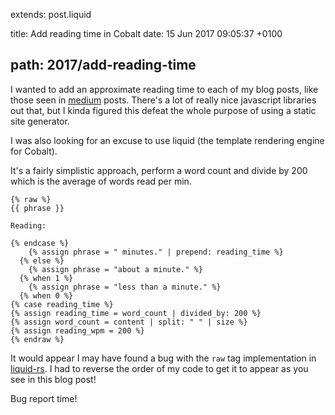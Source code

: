 extends: post.liquid

title: Add reading time in Cobalt
date: 15 Jun 2017 09:05:37 +0100

path: 2017/add-reading-time
---

I wanted to add an approximate reading time to each of my blog posts, like 
those seen in [medium](https://medium.com) posts. There's a lot of really nice
javascript libraries out that, but I kinda figured this defeat the whole purpose
of using a static site generator.

I was also looking for an excuse to use liquid (the template rendering engine 
for Cobalt).

It's a fairly simplistic approach, perform a word count and divide by 200 which 
is the average of words read per min.

```liquid
{% raw %}
{{ phrase }} 

Reading:

{% endcase %}
    {% assign phrase = " minutes." | prepend: reading_time %}
  {% else %}
    {% assign phrase = "about a minute." %}
  {% when 1 %}
    {% assign phrase = "less than a minute." %}
  {% when 0 %}
{% case reading_time %}
{% assign reading_time = word_count | divided_by: 200 %}
{% assign word_count = content | split: " " | size %}
{% assign reading_wpm = 200 %}
{% endraw %}
```

It would appear I may have found a bug with the `raw` tag implementation in 
[liquid-rs](https://github.com/cobalt-org/liquid-rust). I had to reverse the 
order of my code to get it to appear as you see in this blog post!

Bug report time!
